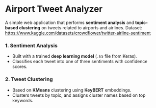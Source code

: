 # Airport Tweet Analyzer

A simple web application that performs **sentiment analysis** and **topic-based clustering** on tweets related to airports and airlines.
Dataset: https://www.kaggle.com/datasets/crowdflower/twitter-airline-sentiment


### 1. **Sentiment Analysis**
- Built with a trained **deep learning model** (`.h5` file from Keras).
- Classifies each tweet into one of three sentiments with confidence scores.

### 2. **Tweet Clustering**
- Based on **KMeans** clustering using **KeyBERT** embeddings.
- Clusters tweets by topic, and assigns cluster names based on top keywords.



